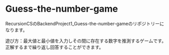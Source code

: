 # Guess-the-number-game

RecursionCSのBackendProject1_Guess-the-number-gameのリポジトリーになります。

遊び方：最大値と最小値を入力しその間に存在する数字を推測するゲームです。正解するまで繰り返し回答することができます。
 
 
